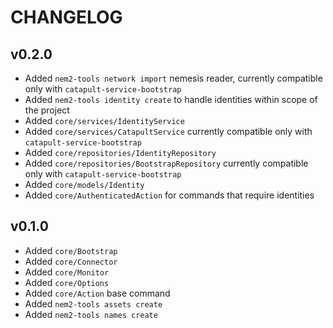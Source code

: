 # CHANGELOG

## v0.2.0

- Added `nem2-tools network import` nemesis reader, currently compatible only with `catapult-service-bootstrap`
- Added `nem2-tools identity create` to handle identities within scope of the project
- Added `core/services/IdentityService`
- Added `core/services/CatapultService` currently compatible only with `catapult-service-bootstrap`
- Added `core/repositories/IdentityRepository`
- Added `core/repositories/BootstrapRepository` currently compatible only with `catapult-service-bootstrap`
- Added `core/models/Identity`
- Added `core/AuthenticatedAction` for commands that require identities

## v0.1.0

- Added `core/Bootstrap`
- Added `core/Connector`
- Added `core/Monitor`
- Added `core/Options`
- Added `core/Action` base command
- Added `nem2-tools assets create`
- Added `nem2-tools names create`
